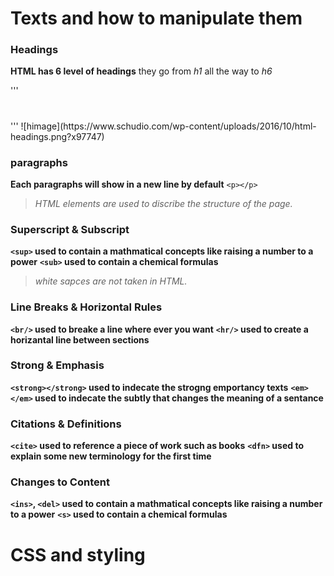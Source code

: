 



# Texts and how to manipulate them

### Headings 
**HTML has 6 level of headings**
they go from *h1* all the way to *h6*

'''
<h1></h1>
<h2></h2>
<h3></h3>
<h4></h4>
<h5></h5>
<h6></h6>
'''
![himage](https://www.schudio.com/wp-content/uploads/2016/10/html-headings.png?x97747)

### paragraphs 
**Each paragraphs will show in a new line by default**
`<p></p>`

> *HTML elements are used to discribe the structure of the page.*

### Superscript & Subscript
**`<sup>` used to contain a mathmatical concepts like raising a number to a power**
**`<sub>` used to contain a chemical formulas**
> *white sapces are not taken in HTML.*

### Line Breaks & Horizontal Rules
**`<br/>` used to breake a line where ever you want**
**`<hr/>` used to create a horizantal line between sections**


### Strong & Emphasis
**`<strong></strong>` used to indecate the strogng emportancy texts**
**`<em></em>` used to indecate the subtly that changes the meaning of a sentance**

### Citations & Definitions
**`<cite>` used to reference a piece of work such as books**
**`<dfn>` used to explain some new terminology for the first time**

### Changes to Content
**`<ins>`, `<del>` used to contain a mathmatical concepts like raising a number to a power**
**`<s>` used to contain a chemical formulas**

# CSS and styling




